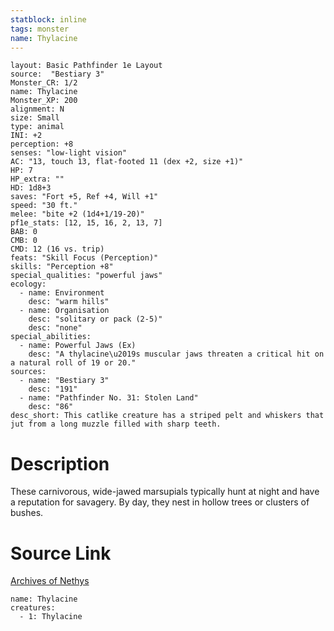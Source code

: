 ```yaml
---
statblock: inline
tags: monster
name: Thylacine
---
```

```statblock
layout: Basic Pathfinder 1e Layout
source:  "Bestiary 3"
Monster_CR: 1/2
name: Thylacine
Monster_XP: 200
alignment: N
size: Small
type: animal
INI: +2
perception: +8
senses: "low-light vision"
AC: "13, touch 13, flat-footed 11 (dex +2, size +1)"
HP: 7
HP_extra: ""
HD: 1d8+3
saves: "Fort +5, Ref +4, Will +1"
speed: "30 ft."
melee: "bite +2 (1d4+1/19-20)"
pf1e_stats: [12, 15, 16, 2, 13, 7]
BAB: 0
CMB: 0
CMD: 12 (16 vs. trip)
feats: "Skill Focus (Perception)"
skills: "Perception +8"
special_qualities: "powerful jaws"
ecology:
  - name: Environment
    desc: "warm hills"
  - name: Organisation
    desc: "solitary or pack (2-5)"
    desc: "none"
special_abilities:
  - name: Powerful Jaws (Ex)
    desc: "A thylacine\u2019s muscular jaws threaten a critical hit on a natural roll of 19 or 20."
sources:
  - name: "Bestiary 3"
    desc: "191"
  - name: "Pathfinder No. 31: Stolen Land"
    desc: "86"
desc_short: This catlike creature has a striped pelt and whiskers that jut from a long muzzle filled with sharp teeth.
```
# Description
These carnivorous, wide-jawed marsupials typically hunt at night and have a reputation for savagery. By day, they nest in hollow trees or clusters of bushes.
# Source Link
[Archives of Nethys](https://aonprd.com/MonsterDisplay.aspx?ItemName=Thylacine)
```encounter-table
name: Thylacine
creatures:
  - 1: Thylacine
```
